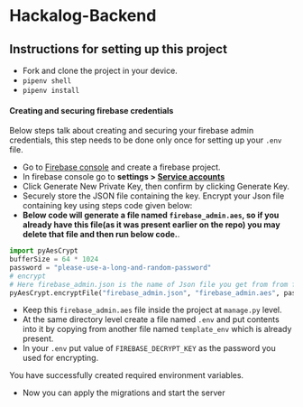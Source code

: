 # Hackalog-Backend

## Instructions for setting up this project
* Fork and clone the project in your device.
* `pipenv shell`
* `pipenv install`

#### Creating and securing firebase credentials
Below steps talk about creating and securing your firebase admin credentials, this step needs to be
done only once for setting up your `.env` file.
* Go to [Firebase console](https://console.firebase.google.com/project/_/settings/serviceaccounts/adminsdk) and create a firebase project.
* In firebase console go to **settings > [Service accounts](https://console.firebase.google.com/project/_/settings/serviceaccounts/adminsdk)**
* Click Generate New Private Key, then confirm by clicking Generate Key.
* Securely store the JSON file containing the key. Encrypt your Json file containing key using steps code given below:
* **Below code will generate a file named `firebase_admin.aes`, so if you already have this file(as it was present earlier on the repo) you may delete that file and then run below code.**.

```python
import pyAesCrypt
bufferSize = 64 * 1024
password = "please-use-a-long-and-random-password"
# encrypt
# Here firebase_admin.json is the name of Json file you get from from firebase.
pyAesCrypt.encryptFile("firebase_admin.json", "firebase_admin.aes", password, bufferSize)
```
* Keep this `firebase_admin.aes` file inside the project at `manage.py` level.
* At the same directory level create a file named `.env` and put contents into it by copying from another file named `template_env` which is already present.
* In your `.env` put value of `FIREBASE_DECRYPT_KEY` as the password you used for encrypting.

You have successfully created required environment variables.

* Now you can apply the migrations and start the server
